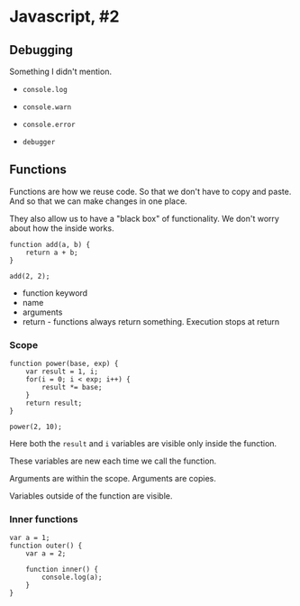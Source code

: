 # Javascript, #2

## Debugging

Something I didn't mention.

- `console.log`
- `console.warn`
- `console.error`

- `debugger`


## Functions

Functions are how we reuse code. So that we don't have to copy and paste. And so that we can make changes in one place.

They also allow us to have a "black box" of functionality. We don't worry about how the inside works.

    function add(a, b) {
        return a + b;
    }
    
    add(2, 2);

- function keyword
- name
- arguments
- return - functions always return something. Execution stops at return

### Scope

    function power(base, exp) {
        var result = 1, i;
        for(i = 0; i < exp; i++) {
            result *= base;
        }
        return result;
    }
    
    power(2, 10);
    
Here both the `result` and `i` variables are visible only inside the function.

These variables are new each time we call the function.

Arguments are within the scope. Arguments are copies. 

Variables outside of the function are visible.

### Inner functions

    var a = 1;
    function outer() {
        var a = 2;
        
        function inner() {
            console.log(a);
        }
    }
    
    

